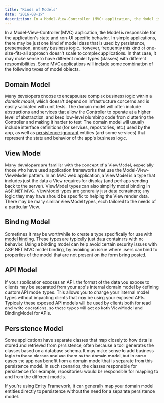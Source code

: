 ```yaml
---
title: "Kinds of Models"
date: "2016-08-15"
description: In a Model-View-Controller (MVC) application, the Model is responsible for the application's state and non-UI specific behavior.
---
```


In a Model-View-Controller (MVC) application, the Model is responsible for the application's state and non-UI specific behavior. In simple applications, there may be just one kind of model class that is used by persistence, presentation, and any business logic. However, frequently this kind of one-size-fits-all approach doesn't scale to complex applications. In that case, it may make sense to have different model types (classes) with different responsibilities. Some MVC applications will include some combination of the following types of model objects.

## Domain Model

Many developers choose to encapsulate complex business logic within a _domain model_, which doesn't depend on infrastructure concerns and is easily validated with unit tests. The domain model will often include abstractions and services that allow the Controller to operate at a higher level of abstraction, and keep low-level plumbing code from cluttering the Controller and making it harder to test. The domain model will usually include interface definitions (for services, repositories, etc.) used by the app, as well as [persistence-ignorant](/principles/persistence-ignorance) entities (and some services) that represent the state and behavior of the app's business logic.

## View Model

Many developers are familiar with the concept of a ViewModel, especially those who have used application frameworks that use the Model-View-ViewModel pattern. In an MVC web application, a ViewModel is a type that includes just the data a View requires for display (and perhaps sending back to the server). ViewModel types can also simplify model binding in [ASP.NET MVC](http://docs.asp.net). ViewModel types are generally just data containers; any logic they may have should be specific to helping the View render data. There may be many similar ViewModel types, each tailored to the needs of a particular View.

## Binding Model

Sometimes it may be worthwhile to create a type specifically for use with [model binding](https://docs.asp.net/en/latest/mvc/models/model-binding.html). These types are typically just data containers with no behavior. Using a binding model can help avoid certain security issues with ASP.NET MVC model binding, by avoiding an issue where users can bind to properties of the model that are not present on the form being posted.

## API Model

If your application exposes an API, the format of the data you expose to clients may be separated from your app's internal domain model by defining custom API model types. This allows you to change your internal model types without impacting clients that may be using your exposed APIs. Typically these exposed API models will be used by clients both for read and write operations, so these types will act as both ViewModel and BindingModel for APIs.

## Persistence Model

Some applications have separate classes that map closely to how data is stored and retrieved from persistence, often because a tool generates the classes based on a database schema. It may make sense to add business logic to these classes and use them as the domain model, but in some cases the app can benefit from a domain model that is separate from this persistence model. In such scenarios, the classes responsible for persistence (for example, repositories) would be responsible for mapping to and from the different models.

If you're using Entity Framework, it can generally map your domain model entities directly to persistence without the need for a separate persistence model.
